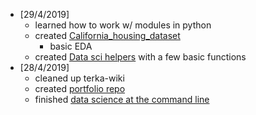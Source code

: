 * [29/4/2019]
    - learned how to work w/ modules in python
    - created [California_housing_dataset](https://github.com/TerkaSlaninakova/data-science-portfolio/tree/master/California_housing_dataset)
        - basic EDA
    - created [Data sci helpers](https://github.com/TerkaSlaninakova/data-science-portfolio/tree/master/data_sci_helpers) with a few basic functions
* [28/4/2019]
    - cleaned up terka-wiki
    - created [portfolio repo](https://github.com/TerkaSlaninakova/data-science-portfolio)
    - finished [data science at the command line](https://github.com/TerkaSlaninakova/data-science-portfolio/tree/master/data-science-at-command-line)